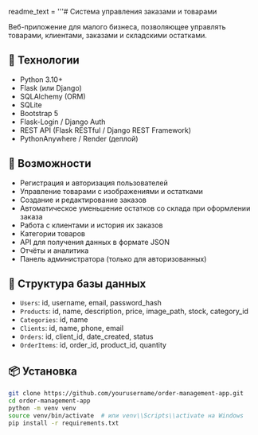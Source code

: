 readme_text = '''# Система управления заказами и товарами

Веб-приложение для малого бизнеса, позволяющее управлять товарами, клиентами, заказами и складскими остатками.

## 🔧 Технологии

- Python 3.10+
- Flask (или Django)
- SQLAlchemy (ORM)
- SQLite
- Bootstrap 5
- Flask-Login / Django Auth
- REST API (Flask RESTful / Django REST Framework)
- PythonAnywhere / Render (деплой)

## 🚀 Возможности

- Регистрация и авторизация пользователей
- Управление товарами с изображениями и остатками
- Создание и редактирование заказов
- Автоматическое уменьшение остатков со склада при оформлении заказа
- Работа с клиентами и история их заказов
- Категории товаров
- API для получения данных в формате JSON
- Отчёты и аналитика
- Панель администратора (только для авторизованных)

## 📂 Структура базы данных

- `Users`: id, username, email, password_hash
- `Products`: id, name, description, price, image_path, stock, category_id
- `Categories`: id, name
- `Clients`: id, name, phone, email
- `Orders`: id, client_id, date_created, status
- `OrderItems`: id, order_id, product_id, quantity

## 📦 Установка

```bash
git clone https://github.com/yourusername/order-management-app.git
cd order-management-app
python -m venv venv
source venv/bin/activate  # или venv\\Scripts\\activate на Windows
pip install -r requirements.txt
